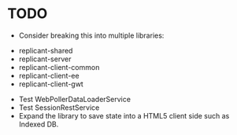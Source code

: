 # TODO

* Consider breaking this into multiple libraries:
 - replicant-shared
 - replicant-server
 - replicant-client-common
 - replicant-client-ee
 - replicant-client-gwt
* Test WebPollerDataLoaderService
* Test SessionRestService
* Expand the library to save state into a HTML5 client side such as Indexed DB.
